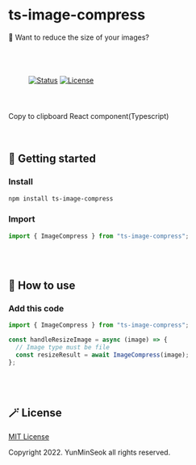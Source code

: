 # ts-image-compress

📄 Want to reduce the size of your images?

<!-- s : svg -->
<div style="padding : 40px">

[![Status](https://img.shields.io/badge/status-active-success.svg)]()
[![License](https://img.shields.io/badge/license-MIT-blue.svg)](/LICENSE)

</div>
<!-- e : svg -->

<!-- s : introduce -->
<div>
  Copy to clipboard React component(Typescript)
</div>
<!-- e : introduce -->
<br/><br/>
<!-- s : Getting started -->

## 🎯 Getting started

<h3>Install</h3>

```sh
npm install ts-image-compress
```

<h3>Import</h3>

```js
import { ImageCompress } from "ts-image-compress";
```

<!-- e : Getting started -->

<br/><br/>

<!-- s : How to Use -->

## 👀 How to use

<h3>Add this code</h3>

```js
import { ImageCompress } from "ts-image-compress";

const handleResizeImage = async (image) => {
  // Image type must be file
  const resizeResult = await ImageCompress(image);
};
```

<br/><br/>

<!-- s : License -->

## 🪄 License

[MIT License](./LICENSE)

Copyright 2022. YunMinSeok all rights reserved.

<!-- e : License -->
